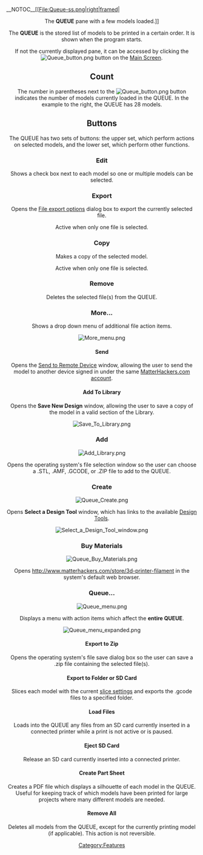 \_\_NOTOC\_\_\[\[[File:Queue-ss.png|right|framed](File:Queue-ss.png%7Cright%7Cframed)|

<center>

The **QUEUE** pane with a few models loaded.\]\]

The **QUEUE** is the stored list of models to be printed in a certain
order. It is shown when the program starts.

If not the currently displayed pane, it can be accessed by clicking the
![Queue\_button.png](http://wiki.mattercontrol.com/images/9/9e/Queue_button.png "Queue_button.png") button on the
[Main Screen](main-screen.md).

## Count

The number in parentheses next to the
![Queue\_button.png](http://wiki.mattercontrol.com/images/9/9e/Queue_button.png "Queue_button.png") button
indicates the number of models currently loaded in the QUEUE. In the
example to the right, the QUEUE has 28 models.

## Buttons

The QUEUE has two sets of buttons: the upper set, which perform actions
on selected models, and the lower set, which perform other functions.

### Edit

Shows a check box next to each model so one or multiple models can be
selected.

### Export

Opens the [File export options](file-export-options.md) dialog
box to export the currently selected file.

Active when only one file is selected.

### Copy

Makes a copy of the selected model.

Active when only one file is selected.

### Remove

Deletes the selected file(s) from the QUEUE.

### More...

Shows a drop down menu of additional file action items.

![More\_menu.png](http://wiki.mattercontrol.com/images/c/c0/More_menu.png "More_menu.png")

#### Send

Opens the [Send to Remote Device](send-to-remote-device.md)
window, allowing the user to send the model to another device signed in
under the same [MatterHackers.com
account](matterhackers.com-account.md).

#### Add To Library

Opens the **Save New Design** window, allowing the user to save a copy
of the model in a valid section of the Library.

![Save\_To\_Library.png](http://wiki.mattercontrol.com/images/e/ea/Save_To_Library.png "Save_To_Library.png")

### Add

![Add\_Library.png](http://wiki.mattercontrol.com/images/9/92/Add_Library.png "Add_Library.png")

Opens the operating system's file selection window so the user can
choose a .STL, .AMF, .GCODE, or .ZIP file to add to the QUEUE.

### Create

![Queue\_Create.png](http://wiki.mattercontrol.com/images/4/46/Queue_Create.png "Queue_Create.png")

Opens **Select a Design Tool** window, which has links to the available
[Design Tools](:category:design-tools).

![Select\_a\_Design\_Tool\_window.png](http://wiki.mattercontrol.com/images/a/a2/Select_a_Design_Tool_window.png
"Select_a_Design_Tool_window.png")

### Buy Materials

![Queue\_Buy\_Materials.png](http://wiki.mattercontrol.com/images/a/ac/Queue_Buy_Materials.png
"Queue_Buy_Materials.png")

Opens <http://www.matterhackers.com/store/3d-printer-filament> in the
system's default web browser.

### Queue...

![Queue\_menu.png](http://wiki.mattercontrol.com/images/9/94/Queue_menu.png "Queue_menu.png")

Displays a menu with action items which affect the **entire QUEUE**.

![Queue\_menu\_expanded.png](http://wiki.mattercontrol.com/images/7/7c/Queue_menu_expanded.png
"Queue_menu_expanded.png")

#### Export to Zip

Opens the operating system's file save dialog box so the user can save a
.zip file containing the selected file(s).

#### Export to Folder or SD Card

Slices each model with the current [slice settings](settings)
and exports the .gcode files to a specified folder.

#### Load Files

Loads into the QUEUE any files from an SD card currently inserted in a
connected printer while a print is not active or is paused.

#### Eject SD Card

Release an SD card currently inserted into a connected printer.

#### Create Part Sheet

Creates a PDF file which displays a silhouette of each model in the
QUEUE. Useful for keeping track of which models have been printed for
large projects where many different models are needed.

#### Remove All

Deletes all models from the QUEUE, except for the currently printing
model (if applicable). This action is not reversible.

[Category:Features](category:features)
